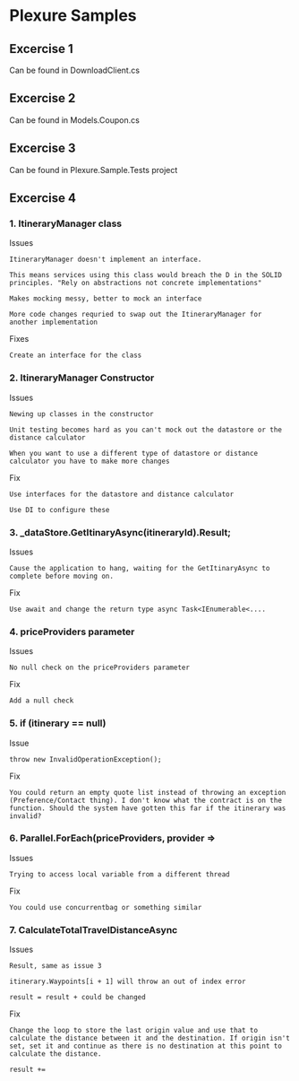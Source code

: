 # Plexure Samples

## Excercise 1

Can be found in DownloadClient.cs

## Excercise 2

Can be found in Models.Coupon.cs

## Excercise 3

Can be found in Plexure.Sample.Tests project

## Excercise 4

### 1. ItineraryManager class

Issues

    ItineraryManager doesn't implement an interface. 

	This means services using this class would breach the D in the SOLID principles. "Rely on abstractions not concrete implementations"

	Makes mocking messy, better to mock an interface

	More code changes requried to swap out the ItineraryManager for another implementation

Fixes

    Create an interface for the class

### 2. ItineraryManager Constructor

Issues

    Newing up classes in the constructor

	Unit testing becomes hard as you can't mock out the datastore or the distance calculator

	When you want to use a different type of datastore or distance calculator you have to make more changes

Fix

    Use interfaces for the datastore and distance calculator
    
    Use DI to configure these

### 3. _dataStore.GetItinaryAsync(itineraryId).Result;

Issues
	
    Cause the application to hang, waiting for the GetItinaryAsync to complete before moving on.

Fix

    Use await and change the return type async Task<IEnumerable<....

### 4. priceProviders parameter

Issues

    No null check on the priceProviders parameter

Fix

    Add a null check

### 5. if (itinerary == null)

Issue

    throw new InvalidOperationException();

Fix

    You could return an empty quote list instead of throwing an exception (Preference/Contact thing). I don't know what the contract is on the function. Should the system have gotten this far if the itinerary was invalid?


### 6. Parallel.ForEach(priceProviders, provider =>

Issues

    Trying to access local variable from a different thread

Fix

    You could use concurrentbag or something similar

### 7. CalculateTotalTravelDistanceAsync

Issues

    Result, same as issue 3
    
    itinerary.Waypoints[i + 1] will throw an out of index error
    
    result = result + could be changed

Fix

    Change the loop to store the last origin value and use that to calculate the distance between it and the destination. If origin isn't set, set it and continue as there is no destination at this point to calculate the distance. 
    
    result +=
